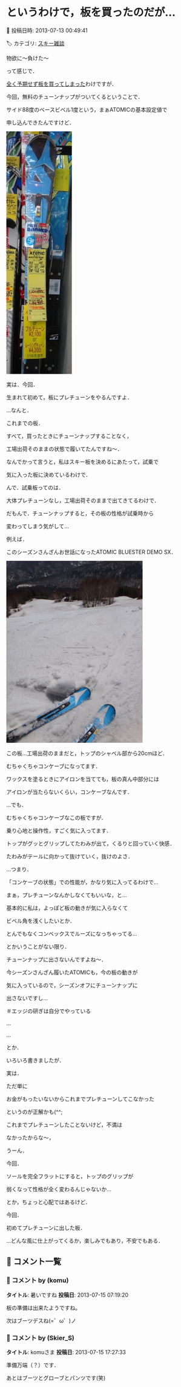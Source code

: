 # というわけで，板を買ったのだが…

📅 投稿日時: 2013-07-13 00:49:41

🏷️ カテゴリ: [スキー雑談](c1f9d2cb7478308da16419928ea3945e9.md)

物欲に～負けた～


って感じで．


[全く予期せず板を買ってしまった](e9a16d9757c2d52b7254fe8a802071c63.md)わけですが．





今回，無料のチューンナップがついてくるということで．


サイド88度のベースビベル1度という，まぁATOMICの基本設定値で


申し込んできたんですけど．




![459dc490a45d6315a3f3b401440f466a.jpg](images/459dc490a45d6315a3f3b401440f466a.jpg)







実は．今回．


生まれて初めて，板にプレチューンをやるんですよ．





…なんと．


これまでの板．


すべて，買ったときにチューンナップすることなく，


工場出荷そのままの状態で履いてたんですね～．





なんでかって言うと，私はスキー板を決めるにあたって，試乗で


気に入った板に決めているわけで．


んで．試乗板ってのは．


大体プレチューンなし，工場出荷そのままで出てきてるわけで．


だもんで．チューンナップすると，その板の性格が試乗時から


変わってしまう気がして…





例えば．


このシーズンさんざんお世話になったATOMIC BLUESTER DEMO SX．




![7beedfe3dcb80b18d70389d7194782b9.jpg](images/7beedfe3dcb80b18d70389d7194782b9.jpg)




この板…工場出荷のままだと，トップのシャベル部から20cmほど．


むちゃくちゃコンケーブになってます．


ワックスを塗るときにアイロンを当てても，板の真ん中部分には


アイロンが当たらないくらい，コンケーブなんです．





…でも．


むちゃくちゃコンケーブなこの板ですが．


乗り心地と操作性，すごく気に入ってます．


トップがグッとグリップしてたわみが出て，くるりと回っていく快感．


たわみがテールに向かって抜けていく，抜けのよさ．


…つまり．


「コンケーブの状態」での性能が，かなり気に入ってるわけで…


まぁ，プレチューンなんかしなくてもいいな，と…





基本的に私は，よっぽど板の動きが気に入らなくて


ビベル角を浅くしたいとか．


とんでもなくコンベックスでルーズになっちゃってる…


とかいうことがない限り．


チューンナップに出さないんですよね～．


今シーズンさんざん履いたATOMICも，今の板の動きが


気に入っているので，シーズンオフにチューンナップに


出さないですし…


＃エッジの研ぎは自分でやっている





…


…


とか．


いろいろ書きましたが．


実は．


ただ単に


お金がもったいないからこれまでプレチューンしてこなかった


というのが正解かも(^^;





これまでプレチューンしたことないけど，不満は


なかったからな～，





うーん．


今回．


ソールを完全フラットにすると，トップのグリップが


弱くなって性格が全く変わるんじゃないか…


とか，ちょっと心配ではあるけど．





今回．


初めてプレチューンに出した板．


…どんな風に仕上がってくるか，楽しみでもあり，不安でもある．

## 💬 コメント一覧

### 💬 コメント by (komu)
**タイトル**: 暑いですね
**投稿日**: 2013-07-15 07:19:20

板の準備は出来たようですね。



次はブーツデスね(=゜ω゜)ノ

### 💬 コメント by (Skier_S)
**タイトル**: komuさま
**投稿日**: 2013-07-15 17:27:33

準備万端（？）です．



あとはブーツとグローブとパンツです(笑)

